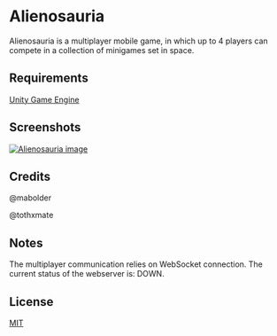 # Alienosauria

Alienosauria is a multiplayer mobile game, in which up to 4 players can compete in a collection of minigames set in space.


## Requirements

[Unity Game Engine](https://store.unity.com/#plans-individual)

## Screenshots

[![Alienosauria image](https://www.linkpicture.com/q/alienosauria.png)](https://www.linkpicture.com/view.php?img=LPic615db167a06941986624580)

## Credits
@mabolder

@tothxmate

## Notes

The multiplayer communication relies on WebSocket connection. The current status of the webserver is: DOWN.

## License
[MIT](https://choosealicense.com/licenses/mit/)